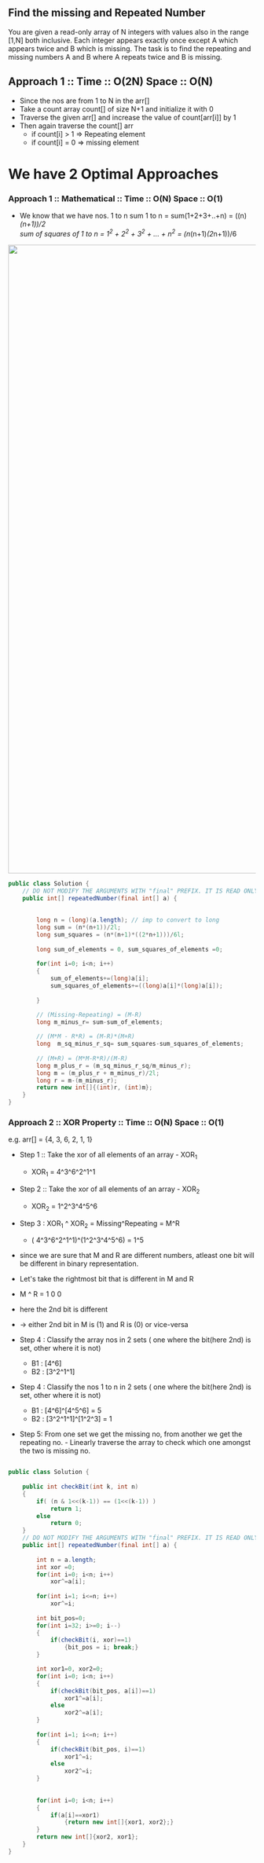 ## Find the missing and Repeated Number

You are given a read-only array of N integers with values also in the range [1,N] 
both inclusive. 
Each integer appears exactly once 
except A which appears twice and B which is missing. 
The task is to find the repeating and missing numbers A and B 
where A repeats twice and B is missing.


## Approach 1 :: Time :: O(2N) Space :: O(N)
- Since the nos are from 1 to N in the arr[]
- Take a count array count[] of size N+1 and initialize it with 0
- Traverse the given arr[] and increase the value of count[arr[i]] by 1
- Then again traverse the count[] arr
    - if count[i] > 1 => Repeating element
    - if count[i] = 0 => missing element 

# We have 2 Optimal Approaches

### Approach 1 :: Mathematical   :: Time :: O(N)  Space :: O(1)
- We know that we have nos. 1 to n
sum 1 to n = sum(1+2+3+..+n) = ((n)*(n+1))/2  
sum of squares of 1 to n = 1<sup>2</sup> +  2<sup>2</sup> +  3<sup>2</sup> + ... +  n<sup>2</sup> = (n*(n+1)*(2*n+1))/6  

 <img src="https://github.com/Akanksha-Singhal/ABC/blob/master/Uploads/repeat_and_missing_2.jpeg" width="842" height="1280">




```java
public class Solution {
    // DO NOT MODIFY THE ARGUMENTS WITH "final" PREFIX. IT IS READ ONLY
    public int[] repeatedNumber(final int[] a) {
        
        
        long n = (long)(a.length); // imp to convert to long
        long sum = (n*(n+1))/2l;
        long sum_squares = (n*(n+1)*((2*n+1)))/6l;
        
        long sum_of_elements = 0, sum_squares_of_elements =0;
        
        for(int i=0; i<n; i++)
        {
            sum_of_elements+=(long)a[i];
            sum_squares_of_elements+=((long)a[i]*(long)a[i]);
            
        }

        // (Missing-Repeating) = (M-R)
        long m_minus_r= sum-sum_of_elements;
        
        // (M*M - R*R) = (M-R)*(M+R)
        long  m_sq_minus_r_sq= sum_squares-sum_squares_of_elements;
        
        // (M+R) = (M*M-R*R)/(M-R)
        long m_plus_r = (m_sq_minus_r_sq/m_minus_r);
        long m = (m_plus_r + m_minus_r)/2l;
        long r = m-(m_minus_r);
        return new int[]{(int)r, (int)m};
    }
}

````

### Approach 2 :: XOR Property :: Time :: O(N) Space :: O(1)

e.g. arr[] = {4, 3, 6, 2, 1, 1}  
- Step 1 :: Take the xor of all elements of an array - XOR<sub>1</sub>  
    -  XOR<sub>1</sub> = 4^3^6^2^1^1  
- Step 2 :: Take the xor of all elements of an array - XOR<sub>2</sub>
    -  XOR<sub>2</sub> = 1^2^3^4^5^6  

- Step 3 : XOR<sub>1</sub> ^ XOR<sub>2</sub> = Missing^Repeating = M^R  
    - ( 4^3^6^2^1^1)^(1^2^3^4^5^6) = 1^5  

- since we are sure that M and R are different numbers, atleast one bit will be different in binary representation.  
- Let's take the rightmost bit that is different in M and R  
- M ^ R = 1 0 0  
- here the 2nd bit is different   
- -> either 2nd bit in M is (1) and R is (0) or vice-versa  

- Step 4 : Classify the array nos in 2 sets  ( one where the bit(here 2nd) is set, other where it is not)
    - B1 : [4^6]
    - B2 : [3^2^1^1]

- Step 4 : Classify the nos 1 to n in 2 sets  ( one where the bit(here 2nd) is set, other where it is not)
    - B1 : [4^6]^[4^5^6] = 5
    - B2 : [3^2^1^1]^[1^2^3] = 1

- Step 5: From one set we get the missing no, from another we get the repeating no. 
          - Linearly traverse the array to check which one amongst the two is missing no.


```java

public class Solution {
    
    public int checkBit(int k, int n)
    {
        if( (n & 1<<(k-1)) == (1<<(k-1)) )
            return 1;
        else
            return 0;
    }
    // DO NOT MODIFY THE ARGUMENTS WITH "final" PREFIX. IT IS READ ONLY
    public int[] repeatedNumber(final int[] a) {
        
        int n = a.length;
        int xor =0;
        for(int i=0; i<n; i++)
            xor^=a[i];
            
        for(int i=1; i<=n; i++)
            xor^=i;
            
        int bit_pos=0;
        for(int i=32; i>=0; i--)
        {
            if(checkBit(i, xor)==1)
                {bit_pos = i; break;}
        }

        int xor1=0, xor2=0;
        for(int i=0; i<n; i++)
        {
            if(checkBit(bit_pos, a[i])==1)
                xor1^=a[i];
            else
                xor2^=a[i];
        }
        
        for(int i=1; i<=n; i++)
        {
            if(checkBit(bit_pos, i)==1)
                xor1^=i;
            else
                xor2^=i;
        }
        
        
        for(int i=0; i<n; i++)
        {
            if(a[i]==xor1)
                {return new int[]{xor1, xor2};}
        }
        return new int[]{xor2, xor1};
    }
}

```